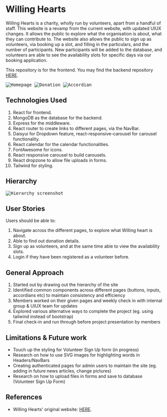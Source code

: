# Willing Hearts

Willing Hearts is a charity, wholly run by volunteers, apart from a handful of staff. This website is a revamp from the current website, with updated UIUX changes. It allows the public to explore what the organisation is about, what they can contribute to. The website also allows the public to sign up as volunteers, via booking up a slot, and filling in the particulars, and the number of participants. New participants will be added to the database, and volunteers are able to see the availability slots for specific days via our booking application.

This repository is for the frontend. You may find the backend repository [HERE](https://github.com/Glow-in-the-dark/GA-Project3-Backend).

<kbd>![Homepage ](/GA-Project3-Frontend/public/Images/ReadMe/Homepage.png) </kbd>
<kbd>![Donation ](/GA-Project3-Frontend/public/Images/ReadMe/Donation.png) </kbd>
<kbd>![Accordian ](/GA-Project3-Frontend/public/Images/ReadMe/Accordian.png) </kbd>

## Technologies Used

1. React for frontend.
2. MongoDB as the database for the backend.
3. Express for the middleware.
4. React router to create links to different pages, via the NavBar.
5. Daisyui for Dropdown feature, react-responsive-carousel for carousel functionality.
6. React calendar for the calendar functionalities.
7. FontAwesome for icons.
8. React responsive carousel to build carousels.
9. React dropzone to allow file uploads in forms.
10. Tailwind for styling.

## Hierarchy

<kbd>![Hierarchy screenshot](/GA-Project3-Frontend/public/Images/ReadMe/Hierarchy.png)</kbd>

## User Stories

Users should be able to:

1. Navigate across the different pages, to explore what Willing heart is about.
2. Able to find out donation details.
3. Sign up as volunteers, and at the same time able to view the availability slots.
4. Login if they have been registered as a volunteer before.

## General Approach

1. Started out by drawing out the hierarchy of the site
2. Identified common components across different pages (buttons, inputs, accordians etc) to maintain consistency and efficiency
3. Members worked on their given pages and weekly check in with internal group & UIUX team for updates
4. Explored various alternative ways to complete the project (eg. using tailwind instead of bootstrap)
5. Final check-in and run through before project presentation by members

## Limitations & Future work

- Touch up the styling for Volunteer Sign Up form (in progress)
- Research on how to use SVG images for highlighting words in Headers/NavBars
- Creating authenticated pages for admin users to maintain the site (eg. adding in future news articles, change pictures)
- Research on how to upload files in forms and save to database (Volunteer Sign Up Form)

## References

- Willing Hearts' original website: [HERE](https://willinghearts.org.sg/).
